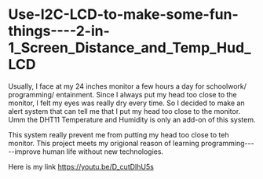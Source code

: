 # Use-I2C-LCD-to-make-some-fun-things----2-in-1_Screen_Distance_and_Temp_Hud_LCD
Usually, I face at my 24 inches monitor a few hours a day for schoolwork/ programming/ entainment. Since I always put my head too close to the monitor, I felt my eyes was really dry every time. So I decided to make an alert system that can tell me that I put my head too close to the monitor. Umm the DHT11 Temperature and Humidity is only an add-on of this system.

This system really prevent me from putting my head too close to teh monitor. This project meets my origional reason of learning programming-----improve human life without new technologies.

Here is my link
https://youtu.be/D_cutDIhU5s
